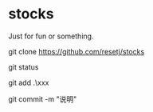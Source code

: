 # stocks
Just for fun or something.

git clone https://github.com/resetj/stocks

git status

git add .\xxx

git commit -m "说明"

